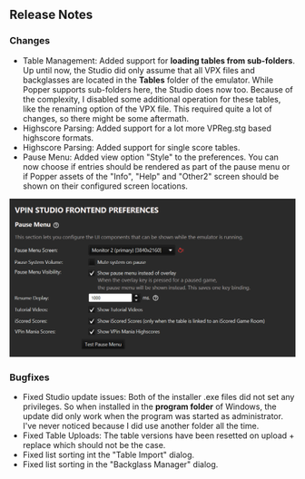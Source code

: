 ## Release Notes

### Changes


- Table Management: Added support for **loading tables from sub-folders**. Up until now, the Studio did only assume that all VPX files and backglasses are located in the **Tables** folder of the emulator. While Popper supports sub-folders here, the Studio does now too. Because of the complexity, I disabled some additional operation for these tables, like the renaming option of the VPX file. This required quite a lot of changes, so there might be some aftermath.
- Highscore Parsing: Added support for a lot more VPReg.stg based highscore formats.
- Highscore Parsing: Added support for single score tables.
- Pause Menu: Added view option "Style" to the preferences. You can now choose if entries should be rendered as part of the pause menu or if Popper assets of the "Info", "Help" and "Other2" screen should be shown on their configured screen locations. 

<img src="https://raw.githubusercontent.com/syd711/vpin-studio/main/documentation/preferences/pause-menu.png" width="600" />

### Bugfixes

- Fixed Studio update issues: Both of the installer .exe files did not set any privileges. So when installed in the **program folder** of Windows, the update did only work when the program was started as administrator. I've never noticed because I did use another folder all the time.
- Fixed Table Uploads: The table versions have been resetted on upload + replace which should not be the case.
- Fixed list sorting int the "Table Import" dialog.
- Fixed list sorting in the "Backglass Manager" dialog.
